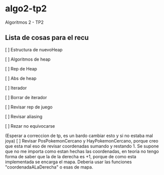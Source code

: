 # algo2-tp2
Algoritmos 2 - TP2

## Lista de cosas para el recu

[ ] Estructura de nuevoHeap

[ ] Algoritmos de heap

[ ] Rep de Heap

[ ] Abs de heap

[ ] Iterador

[ ] Borrar de iterador

[ ] Revisar rep de juego

[ ] Revisar aliasing

[ ] Rezar no equivocarse


(Esperar a correccion de tp, es un bardo cambiar esto y si no estaba mal joya)
[ ] Revisar PosPokemonCercano y HayPokemonCercano, porque creo que esta mal eso de revisar coordenadas sumando y restando 1.
Se supone que no me importa como estan hechas las coordenadas, en teoria no tengo forma de saber que la de la derecha es +1,
porque de como esta implementada se encarga el mapa. Deberia usar las funciones "coordenadaALaDerecha" o esas de mapa.
